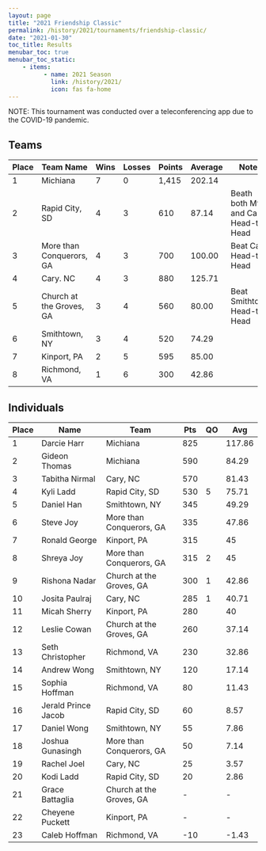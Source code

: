 ```yaml
---
layout: page
title: "2021 Friendship Classic"
permalink: /history/2021/tournaments/friendship-classic/
date: "2021-01-30"
toc_title: Results
menubar_toc: true
menubar_toc_static:
    - items:
          - name: 2021 Season
            link: /history/2021/
            icon: fas fa-home
---
```


NOTE: This tournament was conducted over a teleconferencing app due to the COVID-19 pandemic.

## Teams

| Place | Team Name                | Wins | Losses | Points | Average | Notes                                |
| ----- | ------------------------ | ---- | ------ | ------ | ------- | ------------------------------------ |
| 1     | Michiana                 | 7    | 0      | 1,415  | 202.14  |                                      |
| 2     | Rapid City, SD           | 4    | 3      | 610    | 87.14   | Beath both MtC and Cary Head-to-Head |
| 3     | More than Conquerors, GA | 4    | 3      | 700    | 100.00  | Beat Cary Head-to-Head               |
| 4     | Cary. NC                 | 4    | 3      | 880    | 125.71  |                                      |
| 5     | Church at the Groves, GA | 3    | 4      | 560    | 80.00   | Beat Smithtown Head-to-Head          |
| 6     | Smithtown, NY            | 3    | 4      | 520    | 74.29   |                                      |
| 7     | Kinport, PA              | 2    | 5      | 595    | 85.00   |                                      |
| 8     | Richmond, VA             | 1    | 6      | 300    | 42.86   |                                      |

## Individuals

| Place | Name                | Team                     | Pts  | QO  | Avg    |
| ----- | ------------------- | ------------------------ | ---- | --- | ------ |
| 1     | Darcie Harr         | Michiana                 | 825  |     | 117.86 |
| 2     | Gideon Thomas       | Michiana                 | 590  |     | 84.29  |
| 3     | Tabitha Nirmal      | Cary, NC                 | 570  |     | 81.43  |
| 4     | Kyli Ladd           | Rapid City, SD           | 530  | 5   | 75.71  |
| 5     | Daniel Han          | Smithtown, NY            | 345  |     | 49.29  |
| 6     | Steve Joy           | More than Conquerors, GA | 335  |     | 47.86  |
| 7     | Ronald George       | Kinport, PA              | 315  |     | 45     |
| 8     | Shreya Joy          | More than Conquerors, GA | 315  | 2   | 45     |
| 9     | Rishona Nadar       | Church at the Groves, GA | 300  | 1   | 42.86  |
| 10    | Josita Paulraj      | Cary, NC                 | 285  | 1   | 40.71  |
| 11    | Micah Sherry        | Kinport, PA              | 280  |     | 40     |
| 12    | Leslie Cowan        | Church at the Groves, GA | 260  |     | 37.14  |
| 13    | Seth Christopher    | Richmond, VA             | 230  |     | 32.86  |
| 14    | Andrew Wong         | Smithtown, NY            | 120  |     | 17.14  |
| 15    | Sophia Hoffman      | Richmond, VA             | 80   |     | 11.43  |
| 16    | Jerald Prince Jacob | Rapid City, SD           | 60   |     | 8.57   |
| 17    | Daniel Wong         | Smithtown, NY            | 55   |     | 7.86   |
| 18    | Joshua Gunasingh    | More than Conquerors, GA | 50   |     | 7.14   |
| 19    | Rachel Joel         | Cary, NC                 | 25   |     | 3.57   |
| 20    | Kodi Ladd           | Rapid City, SD           | 20   |     | 2.86   |
| 21    | Grace Battaglia     | Church at the Groves, GA | \-   |     | \-     |
| 22    | Cheyene Puckett     | Kinport, PA              | \-   |     | \-     |
| 23    | Caleb Hoffman       | Richmond, VA             | \-10 |     | \-1.43 |
